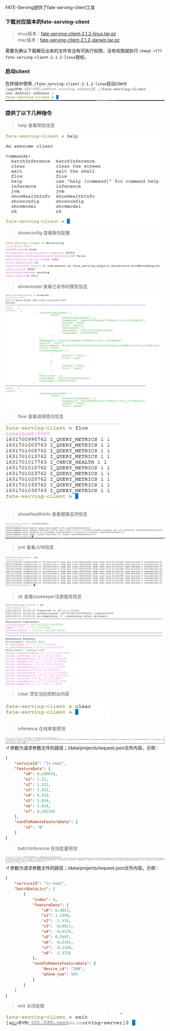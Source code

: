 FATE-Serving提供了fate-serving-client工具
### 下载对应版本的fate-serving-client
>linux版本：[fate-serving-client-2.1.2-linux.tar.gz](https://webank-ai-1251170195.cos.ap-guangzhou.myqcloud.com/fate-serving-client-2.1.2-linux.tar.gz )     
>mac版本：[fate-serving-client-2.1.2-darwin.tar.gz](https://webank-ai-1251170195.cos.ap-guangzhou.myqcloud.com/fate-serving-client-2.1.2-darwin.tar.gz)

需要先确认下载解压出来的文件有没有可执行权限，没有权限就执行 `chmod +777 fate-serving-client-2.1.2-linux`授权。

### 启动client    
在终端中使用`./fate-serving-client-2.1.2-linux`启动client  
![connect](../img/client-connect.jpg)

### 提供了以下几种指令   

>help 查看帮助信息

![help](../img/client-help.jpg)

>showconfig 查看服务配置

![showconfig](../img/client-showconfig.jpg)

>showmodel 查看已发布的模型信息

![showmodel](../img/client-showmodel.jpg)

>flow 查看调用情况信息

![flow](../img/client-flow.jpg)

>showHealthInfo 查看健康监测信息

![showHealthInfo](../img/client-health.jpg)

>jvm 查看JVM信息

![jvm](../img/client-jvm.jpg)

>zk 查看zookeeper注册服务信息

![zk](../img/client-zk.jpg)

>clear 清空当前控制台内容

![clear](../img/client-clear.jpg)

>inference 在线单笔预测

![inference](../img/client-inference.jpg)
-f 参数为请求参数文件的路径；/data/projects/request.json文件内容，示例：
```json
{
    "serviceId": "lr-test",
    "featureData": {
        "x0": 0.100016,
        "x1": 1.21,
        "x2": 2.321,
        "x3": 3.432,
        "x4": 4.543,
        "x5": 5.654,
        "x6": 5.654,
        "x7": 0.102345
    },
    "sendToRemoteFeatureData": {
        "id": "8"
    }
}
``` 


>batchInference 在线批量预测

![batchInference](../img/client-batchInference.jpg)
-f 参数为请求参数文件的路径；/data/projects/request.json文件内容，示例：
```json
{
    "serviceId": "lr-test",
    "batchDataList": [
        {
            "index": 0,
            "featureData": {
                "x0": 0.4853,
                "x1": 1.1996,
                "x2": -1.574,
                "x3": -0.8811,
                "x4": -0.6176,
                "x5": 0.5997,
                "x6": -0.5361,
                "x7": -0.1189,
                "x8": -1.5728
            },
            "sendToRemoteFeatureData": {
                "device_id": "299",
                "phone_num": 585
            }
        }
    ]
}
```

>exit 关闭连接

![exit](../img/client-exit.jpg)

